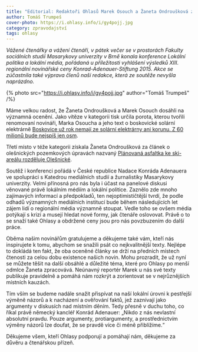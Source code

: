 ```yaml
---
title: "Editorial: Redaktoři Ohlasů Marek Osouch a Žaneta Ondroušková získali novinářské ceny"
author: Tomáš Trumpeš
cover-photo: https://i.ohlasy.info/i/gy4pojj.jpg
category: zpravodajství
tags: ohlasy
---
```


*Vážené čtenářky a vážení čtenáři, v pátek večer se v prostorách Fakulty sociálních studií Masarykovy univerzity v Brně konala konference Lokální politika a lokální média, pořádaná u příležitosti vyhlášení výsledků XIII. regionální novinářské ceny Konrad-Adenauer-Stiftung 2015. Akce se zúčastnila také výprava členů naší redakce, která ze soutěže nevyšla naprázdno.*

{% photo src="https://i.ohlasy.info/i/gy4pojj.jpg" author="Tomáš Trumpeš" /%}

Máme velkou radost, že Žaneta Ondroušková a Marek Osouch dosáhli na významná ocenění. Jako vítěze v kategorii tisk určila porota, kterou tvořili renomovaní novináři, Marka Osoucha a jeho text o boskovické solární elektrárně [Boskovice už rok nemají ze solární elektrárny ani korunu. Z 60 milionů bude nejspíš jen osm](/clanky/2015/04/solarni-elektrarna.html).

Třetí místo v téže kategorii získala Žaneta Ondroušková za článek o olešnických pozemkových úpravách nazvaný [Plánovaná asfaltka ke ski-areálu rozděluje Olešnické](/clanky/2015/03/olesnicka-asfaltka.html).

Soutěž i konferenci pořádá v České republice Nadace Konráda Adenauera ve spolupráci s Katedrou mediálních studií a žurnalistiky Masarykovy univerzity. Velmi přínosná pro nás byla i účast na panelové diskusi věnované právě lokálním médiím a lokální politice. Zaznělo zde mnoho zajímavých informací a předpokladů, ten nejoptimističtější tvrdí, že podle odhadů významných mediálních institucí bude během následujících let zájem lidí o regionální média významně stoupat. Vedle toho se ovšem média potýkají s krizí a musejí hledat nové formy, jak čtenáře oslovovat. Právě o to se snaží také Ohlasy a obdržené ceny jsou pro nás povzbuzením do další práce.

Oběma našim novinářům gratulujeme a děkujeme také vám, kteří nás inspirujete k tomu, abychom se snažili psát co nejkvalitnější texty. Nejlépe to dokládá ten fakt, že oba oceněné články se drží na předních místech čtenosti za celou dobu existence našich novin. Mohu prozradit, že už nyní se můžete těšit na další obsáhlé a důležité téma, které pro Ohlasy po menší odmlce Žaneta zpracovává. Neúnavný reportér Marek u nás své texty publikuje pravidelně a pomáhá nám rozkrýt a zorientovat se v nejrůznějších místních kauzách.

Tím vším se budeme nadále snažit přispívat na naší lokální úrovni k pestřejší výměně názorů a k nacházení a ověřování faktů, jež zaznívají jako argumenty v diskusích nad místním děním. Tedy přesně v duchu toho, co říkal právě německý kancléř Konrád Adenauer: „Nikdo z nás nevlastní absolutní pravdu. Pouze argumenty, protiargumenty, a prostřednictvím výměny názorů lze doufat, že se pravdě více či méně přiblížíme.“

Děkujeme všem, kteří Ohlasy podporují a pomáhají nám, děkujeme za důvěru a čtenářskou přízeň.
